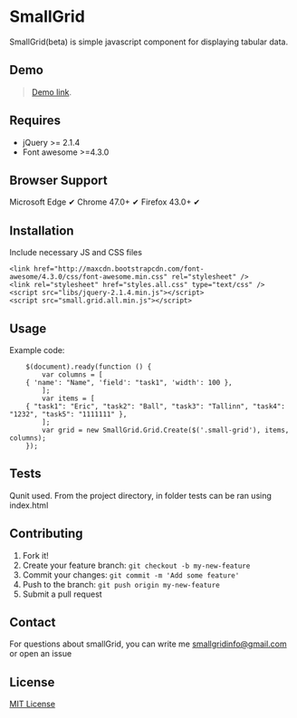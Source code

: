 # SmallGrid
SmallGrid(beta) is simple javascript component for displaying tabular data.

## Demo

> [Demo link](http://truehot.github.io/smallGrid/).

## Requires

- jQuery >= 2.1.4
- Font awesome >=4.3.0

## Browser Support

Microsoft Edge ✔ 
Chrome 47.0+   ✔ 
Firefox 43.0+  ✔

## Installation

Include necessary JS and CSS files

<!-- -->

    <link href="http://maxcdn.bootstrapcdn.com/font-awesome/4.3.0/css/font-awesome.min.css" rel="stylesheet" />
    <link rel="stylesheet" href="styles.all.css" type="text/css" />
    <script src="libs/jquery-2.1.4.min.js"></script>
    <script src="small.grid.all.min.js"></script>

## Usage

Example code:

        $(document).ready(function () {
            var columns = [
		{ 'name': "Name", 'field': "task1", 'width': 100 },
            ];
            var items = [
		{ "task1": "Eric", "task2": "Ball", "task3": "Tallinn", "task4": "1232", "task5": "1111111" },
            ];
            var grid = new SmallGrid.Grid.Create($('.small-grid'), items, columns);
        });

## Tests

Qunit used.
From the project directory, in folder tests can be ran using index.html

## Contributing

1. Fork it!
2. Create your feature branch: `git checkout -b my-new-feature`
3. Commit your changes: `git commit -m 'Add some feature'`
4. Push to the branch: `git push origin my-new-feature`
5. Submit a pull request

## Contact

For questions about smallGrid, you can write me smallgridinfo@gmail.com or open an issue

## License

[MIT License](https://github.com/truehot/smallGrid/blob/master/LICENSE.txt)